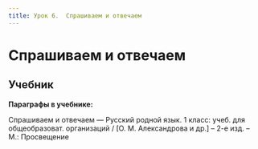 ```yaml
---
title: Урок 6.  Спрашиваем и отвечаем
---
```


# Спрашиваем и отвечаем

## Учебник

<p><strong>Параграфы в учебнике:</strong></p>
<p>Спрашиваем и отвечаем &mdash; <span style="font-weight: 400;">Русский родной язык. 1 класс: учеб. для общеобразоват. организаций / [О. М. Александрова и др.] &ndash; 2-е изд. &ndash; М.: Просвещение</span></p>
<h3>&nbsp;</h3>